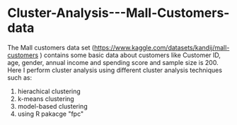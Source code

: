 # Cluster-Analysis---Mall-Customers-data

The Mall customers data set (https://www.kaggle.com/datasets/kandij/mall-customers ) contains some basic data about customers like Customer ID, age, gender, annual income and spending score and sample size is 200. Here I perform cluster analysis using different cluster analysis techniques such as:

1. hierachical clustering
2. k-means clustering
3. model-based clustering
4. using R pakacge "fpc"

 

